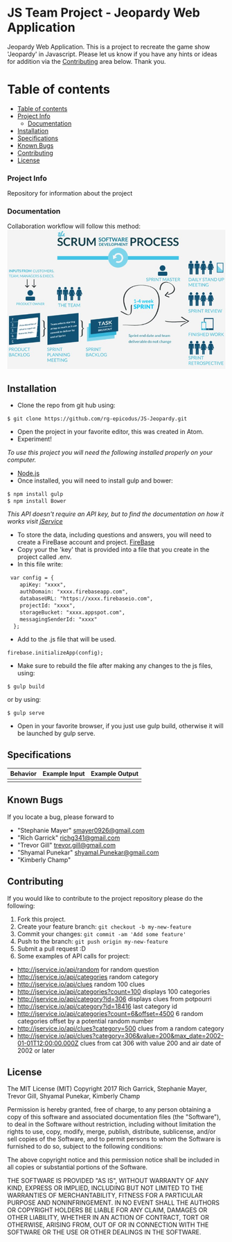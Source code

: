 # JS Team Project - Jeopardy Web Application

  Jeopardy Web Application. This is a project to recreate the game show 'Jeopardy' in Javascript.  Please let us know if you have any hints or ideas for addition via the [Contributing](#contributing) area below.  Thank you.


Table of contents
=================

  * [Table of contents](#table-of-contents)
  * [Project Info](#project-info)
    * [Documentation](#documentation)
  * [Installation](#installation)
  * [Specifications](#specifications)
  * [Known Bugs](#known-bugs)
  * [Contributing](#contributing)
  * [License](#license)

### Project Info

  Repository for information about the project


### Documentation

  Collaboration workflow will follow this method:
  ![ScreenShot](/img/scrumProcess.jpg)




## Installation

* Clone the repo from git hub using:
````
$ git clone https://github.com/rg-epicodus/JS-Jeopardy.git
````
* Open the project in your favorite editor, this was created in Atom.
* Experiment!

_To use this project you will need the following installed properly on your computer._
* [Node.js](https://nodejs.org/en/)
* Once installed, you will need to install gulp and bower:

````
$ npm install gulp
$ npm install Bower
````

_This API doesn't require an API key, but to find the documentation on how it works visit [jService](http://jservice.io/)_

* To store the data, including questions and answers, you will need to create a FireBase account and project. [FireBase](https://firebase.google.com/)
* Copy your the 'key' that is provided into a file that you create in the project called .env.
* In this file write:
````
 var config = {
    apiKey: "xxxx",
    authDomain: "xxxx.firebaseapp.com",
    databaseURL: "https://xxxx.firebaseio.com",
    projectId: "xxxx",
    storageBucket: "xxxx.appspot.com",
    messagingSenderId: "xxxx"
  };

````
* Add to the .js file that will be used.
````
firebase.initializeApp(config);
````
* Make sure to rebuild the file after making any changes to the js files, using:
````
$ gulp build
````
 or by using:
````
$ gulp serve
````
* Open in your favorite browser, if you just use gulp build, otherwise it will be launched by gulp serve.


## Specifications

| Behavior      | Example Input         | Example Output        |
| ------------- | ------------- | ------------- |
|  |  |  |

## Known Bugs

  If you locate a bug, please forward to

* "Stephanie Mayer" <smayer0926@gmail.com>
* "Rich Garrick" <richg341@gmail.com>
* "Trevor Gill" <trevor.gill@gmail.com>
* "Shyamal Punekar" <shyamal.Punekar@gmail.com>
* "Kimberly Champ"

## Contributing

If you would like to contribute to the project repository please do the following:

1. Fork this project.
2. Create your feature branch: `git checkout -b my-new-feature`
3. Commit your changes: `git commit -am 'Add some feature'`
4. Push to the branch: `git push origin my-new-feature`
5. Submit a pull request :D
6. Some examples of API calls for project:
  *  http://jservice.io/api/random for random question
  *  http://jservice.io/api/categories random category
  *  http://jservice.io/api/clues random 100 clues
  *  http://jservice.io/api/categories?count=100 displays 100 categories
  *  http://jservice.io/api/category?id=306 displays clues from potpourri
  *  http://jservice.io/api/category?id=18416 last category id
  *  http://jservice.io/api/categories?count=6&offset=4500 6 random categories offset by a potential random number
  *  http://jservice.io/api/clues?category=500 clues from a random category
  *  http://jservice.io/api/clues?category=306&value=200&max_date=2002-01-01T12:00:00.000Z clues from cat 306 with value 200 and air date of 2002 or later

## License
The MIT License (MIT)
Copyright 2017 Rich Garrick, Stephanie Mayer, Trevor Gill, Shyamal Punekar, Kimberly Champ

Permission is hereby granted, free of charge, to any person obtaining a copy of this software and associated documentation files (the "Software"), to deal in the Software without restriction, including without limitation the rights to use, copy, modify, merge, publish, distribute, sublicense, and/or sell copies of the Software, and to permit persons to whom the Software is furnished to do so, subject to the following conditions:

The above copyright notice and this permission notice shall be included in all copies or substantial portions of the Software.

THE SOFTWARE IS PROVIDED "AS IS", WITHOUT WARRANTY OF ANY KIND, EXPRESS OR IMPLIED, INCLUDING BUT NOT LIMITED TO THE WARRANTIES OF MERCHANTABILITY, FITNESS FOR A PARTICULAR PURPOSE AND NONINFRINGEMENT. IN NO EVENT SHALL THE AUTHORS OR COPYRIGHT HOLDERS BE LIABLE FOR ANY CLAIM, DAMAGES OR OTHER LIABILITY, WHETHER IN AN ACTION OF CONTRACT, TORT OR OTHERWISE, ARISING FROM, OUT OF OR IN CONNECTION WITH THE SOFTWARE OR THE USE OR OTHER DEALINGS IN THE SOFTWARE.

